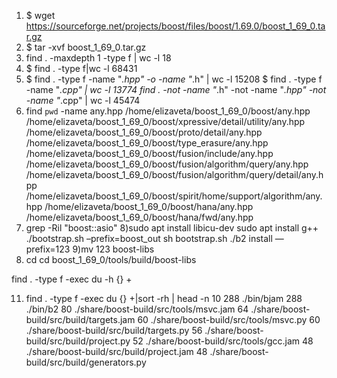 1) $ wget https://sourceforge.net/projects/boost/files/boost/1.69.0/boost_1_69_0.tar.gz
2) $ tar -xvf boost_1_69_0.tar.gz
3)  find . -maxdepth 1 -type f | wc -l
18
4) $ find . -type f|wc -l
68431
5) $ find . -type f -name "*.hpp" -o -name "*.h" | wc -l
15208
 $ find . -type f -name "*.cpp" | wc -l
13774
 find . -not -name "*.h" -not -name "*.hpp" -not -name "*.cpp" | wc -l 
45474
6) find `pwd` -name any.hpp
/home/elizaveta/boost_1_69_0/boost/any.hpp
/home/elizaveta/boost_1_69_0/boost/xpressive/detail/utility/any.hpp
/home/elizaveta/boost_1_69_0/boost/proto/detail/any.hpp
/home/elizaveta/boost_1_69_0/boost/type_erasure/any.hpp
/home/elizaveta/boost_1_69_0/boost/fusion/include/any.hpp
/home/elizaveta/boost_1_69_0/boost/fusion/algorithm/query/any.hpp
/home/elizaveta/boost_1_69_0/boost/fusion/algorithm/query/detail/any.hpp
/home/elizaveta/boost_1_69_0/boost/spirit/home/support/algorithm/any.hpp
/home/elizaveta/boost_1_69_0/boost/hana/any.hpp
/home/elizaveta/boost_1_69_0/boost/hana/fwd/any.hpp
7) grep -Ril "boost::asio"
8)sudo apt install libicu-dev
sudo apt install g++
./bootstrap.sh –prefix=boost_out
sh bootstrap.sh
./b2 install —prefix=123
9)mv 123 boost-libs
10) cd
cd boost_1_69_0/tools/build/boost-libs


find . -type f -exec du -h {} +


11) find . -type f -exec du {} +|sort -rh | head -n 10
288	./bin/bjam
288	./bin/b2
80	./share/boost-build/src/tools/msvc.jam
64	./share/boost-build/src/build/targets.jam
60	./share/boost-build/src/tools/msvc.py
60	./share/boost-build/src/build/targets.py
56	./share/boost-build/src/build/project.py
52	./share/boost-build/src/tools/gcc.jam
48	./share/boost-build/src/build/project.jam
48	./share/boost-build/src/build/generators.py
